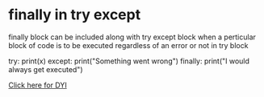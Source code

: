 # finally in try except

finally block can be included along with try except block when a perticular block of code is to be executed regardless of an error or not in try block

try:
  print(x)
except:
  print("Something went wrong")
finally:
  print("I would always get executed")
  
  
[Click here for DYI](https://colab.research.google.com/github/pythoncoder100/practice/blob/master/finally_try_except.ipynb)
